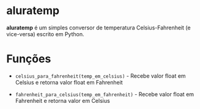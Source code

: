 # aluratemp

**aluratemp** é um simples conversor de temperatura
Celsius-Fahrenheit (e vice-versa) escrito em Python.

# Funções

* `celsius_para_fahrenheit(temp_em_celsius)` - Recebe valor float em Celsius e
retorna valor float em Fahrenheit

* `fahrenheit_para_celsius(temp_em_fahrenheit)` - Recebe valor float em Fahrenheit
e retorna valor em Celsius